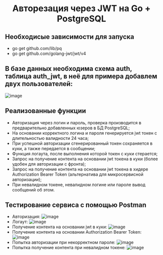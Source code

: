 <h1 align="center">Авторезация через JWT на Go + PostgreSQL</h1>

## Необходисые зависимости для запуска
- go get github.com/lib/pq
- go get github.com/golang-jwt/jwt/v4

## В базе данных необходима схема auth, таблица auth_jwt, в неё для примера добавлем двух пользователей:
![image](https://user-images.githubusercontent.com/59051004/209807039-3419c076-c165-4a7f-9548-0a65b2eb387a.png)

## Реализованные функции
- Авторизация через логин и пароль, проверка производится в предварительно добавленных юзеров в БД PostgreSQL;
- На основании корректного логина и пароля генерируется jwt токен с длительностью валидности 24 часа;
- При успешной авторизации сгенерированный токен сохраняется в куки, а также передается в сообщении;
- Функция логаута, после выполнения которой токен с куки стерается;
- Запрос на получение контента на основании jwt токена в куки (более удобен для авторизации с фронта);
- Запрос на получение контента на основании jwt токена в хидере Authorization Bearer Token (альтернатива для микросервисной авторизации);
- При невалидном токене, невалидном логине или пароле вывод сообщений об этом.

## Тестирование сервиса с помощью Postman
- Авторизация:
![image](https://user-images.githubusercontent.com/59051004/209806769-1a21f57b-1e18-4cd3-95c3-a0ed8a1c61d8.png)
- Логаут:
![image](https://user-images.githubusercontent.com/59051004/209807175-87020053-2131-4aa7-a641-75286f557759.png)
- Получение контента на основании jwt в куки:
![image](https://user-images.githubusercontent.com/59051004/209807392-168d30b8-70bd-4778-b51d-a7553f04cecb.png)
- Получение контента на основании Authorization Bearer Token:
![image](https://user-images.githubusercontent.com/59051004/209807984-9f987ba8-3982-4b89-af2b-64ced2a16c81.png)
- Попытка авторизации при некорректном пароле:
![image](https://user-images.githubusercontent.com/59051004/209808315-194169a9-da95-4a4f-9c9e-7b77c8a538cb.png)
- Попытка получение контента при невалидном токене:
![image](https://user-images.githubusercontent.com/59051004/209808465-95fc1261-2e8c-4512-a08d-8b08a38cd096.png)

